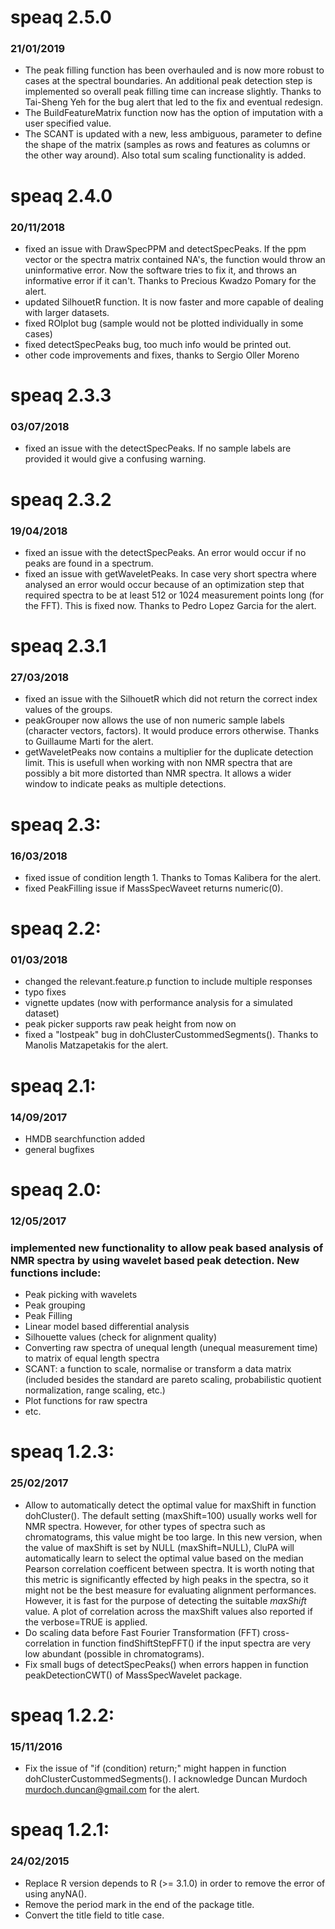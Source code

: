 # speaq 2.5.0
### 21/01/2019

* The peak filling function has been overhauled and is now more robust to cases at the spectral boundaries. An additional peak detection step is implemented so overall peak filling time can increase slightly. Thanks to Tai-Sheng Yeh for the bug alert that led to the fix and eventual redesign. 
* The BuildFeatureMatrix function now has the option of imputation with a user specified value.
* The SCANT is updated with a new, less ambiguous, parameter to define the shape of the matrix (samples as rows and features as columns or the other way around). Also total sum scaling functionality is added.

# speaq 2.4.0
### 20/11/2018

* fixed an issue with DrawSpecPPM and detectSpecPeaks. If the ppm vector or the spectra matrix contained NA's, the function would throw an uninformative error. Now the software tries to fix it, and throws an informative error if it can't. Thanks to Precious Kwadzo Pomary for the alert.
* updated SilhouetR function. It is now faster and more capable of dealing with larger datasets. 
* fixed ROIplot bug (sample would not be plotted individually in some cases)
* fixed detectSpecPeaks bug, too much info would be printed out.
* other code improvements and fixes, thanks to Sergio Oller Moreno

# speaq 2.3.3
### 03/07/2018

* fixed an issue with the detectSpecPeaks. If no sample labels are provided it would give a confusing warning. 


# speaq 2.3.2
### 19/04/2018

* fixed an issue with the detectSpecPeaks. An error would occur if no peaks are found in a spectrum.
* fixed an issue with getWaveletPeaks. In case very short spectra where analysed an error would occur because of an optimization step that required spectra to be at least 512 or 1024 measurement points long (for the FFT). This is fixed now. Thanks to Pedro Lopez Garcia for the alert.


# speaq 2.3.1
### 27/03/2018

* fixed an issue with the SilhouetR which did not return the correct index values of the groups.
* peakGrouper now allows the use of non numeric sample labels (character vectors, factors). It would produce errors otherwise. Thanks to Guillaume Marti for the alert.
* getWaveletPeaks now contains a multiplier for the duplicate detection limit. This is usefull when working with non NMR spectra that are possibly a bit more distorted than NMR spectra. It allows a wider window to indicate peaks as multiple detections.


# speaq 2.3:
### 16/03/2018

* fixed issue of condition length 1. Thanks to Tomas Kalibera for the alert.
* fixed PeakFilling issue if MassSpecWaveet returns numeric(0).


# speaq 2.2:
### 01/03/2018

* changed the relevant.feature.p function to include multiple responses
* typo fixes
* vignette updates (now with performance analysis for a simulated dataset)
* peak picker supports raw peak height from now on
* fixed a "lostpeak" bug in dohClusterCustommedSegments(). Thanks to Manolis Matzapetakis for the alert.


# speaq 2.1:
### 14/09/2017

* HMDB searchfunction added
* general bugfixes


# speaq 2.0:
### 12/05/2017

### implemented new functionality to allow peak based analysis of NMR spectra by using wavelet based peak detection. New functions include:

* Peak picking with wavelets
* Peak grouping
* Peak Filling
* Linear model based differential analysis
* Silhouette values (check for alignment quality)
* Converting raw spectra of unequal length (unequal measurement time) to matrix of equal length spectra
* SCANT: a function to scale, normalise or transform a data matrix (included besides the standard are pareto scaling, probabilistic quotient normalization, range scaling, etc.)
* Plot functions for raw spectra
* etc.


# speaq 1.2.3:
### 25/02/2017

* Allow to automatically detect the optimal value for maxShift in function dohCluster(). The default setting (maxShift=100) usually works well for NMR spectra. However, for other types of spectra such as chromatograms, this value might be too large. In this new version, when the value of maxShift is set by NULL (maxShift=NULL), CluPA will automatically learn to select the optimal value based on the median Pearson correlation coefficent between spectra. It is worth noting that this metric is significantly effected by high peaks in the spectra, so it might not be the best measure for evaluating alignment performances. However, it is fast for the purpose of detecting the suitable *maxShift* value. A plot of correlation across the maxShift values also reported if the verbose=TRUE is applied.
* Do scaling data before Fast Fourier Transformation (FFT) cross-correlation in function findShiftStepFFT() if the input spectra are very low abundant (possible in chromatograms).
* Fix small bugs of detectSpecPeaks() when errors happen in function peakDetectionCWT() of MassSpecWavelet package.


# speaq 1.2.2:
### 15/11/2016

* Fix the issue of "if (condition) return;" might happen in function dohClusterCustommedSegments(). I acknowledge Duncan Murdoch <murdoch.duncan@gmail.com> for the alert.


# speaq 1.2.1:
### 24/02/2015

* Replace R version depends to R (>= 3.1.0) in order to remove the error of using anyNA().
* Remove the period mark in the end of the package title.
* Convert the title field to title case.
